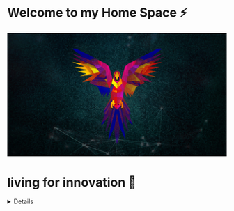 # Welcome to my Home Space ⚡

<img src="https://github.com/tax1000/tax1000/blob/main/images/1194296.jpg" alt="this is a parrot">
<h1>living for innovation &#128640;</h1>

<details>- Actually pursuing a computer science degree at <a href="https://esti.mg">Esti</a></details>

<!--
**tax1000/tax1000** is a ✨ _special_ ✨ repository because its `README.md` (this file) appears on your GitHub profile.

Here are some ideas to get you started:

- 🔭 I’m currently working on ...
- 🌱 I’m currently learning ...
- 👯 I’m looking to collaborate on ...
- 🤔 I’m looking for help with ...
- 💬 Ask me about ...
- 📫 How to reach me: ...
- 😄 Pronouns: ...
- ⚡ Fun fact: ...
-->
